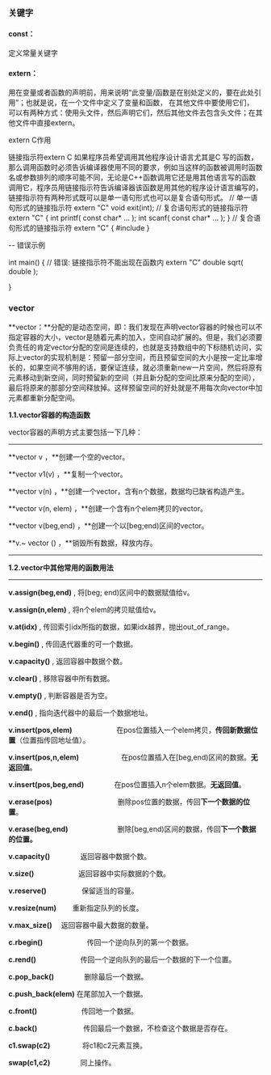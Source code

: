 ### 关键字

#### const：

定义常量关键字

#### extern：

用在变量或者函数的声明前，用来说明“此变量/函数是在别处定义的，要在此处引用”；也就是说，在一个文件中定义了变量和函数， 在其他文件中要使用它们， 可以有两种方式：使用头文件，然后声明它们，然后其他文件去包含头文件；在其他文件中直接extern。

extern C作用

链接指示符extern C
    如果程序员希望调用其他程序设计语言尤其是C 写的函数，那么调用函数时必须告诉编译器使用不同的要求，例如当这样的函数被调用时函数名或参数排列的顺序可能不同，无论是C++函数调用它还是用其他语言写的函数调用它，程序员用链接指示符告诉编译器该函数是用其他的程序设计语言编写的，链接指示符有两种形式既可以是单一语句形式也可以是复合语句形式。
// 单一语句形式的链接指示符
extern "C" void exit(int);
// 复合语句形式的链接指示符
extern "C" {
int printf( const char* ... );
int scanf( const char* ... );
}
// 复合语句形式的链接指示符
extern "C" {
#include <cmath>
}

-- 错误示例

int main()
{
// 错误: 链接指示符不能出现在函数内
extern "C" double sqrt( double );

}

### vector

**vector：**分配的是动态空间，即：我们发现在声明vector容器的时候也可以不指定容器的大小，vector是随着元素的加入，空间自动扩展的。但是，我们必须要负责任的肯定vector分配的空间是连续的，也就是支持数组中的下标随机访问，实际上vector的实现机制是：预留一部分空间，而且预留空间的大小是按一定比率增长的，如果空间不够用的话，要保证连续，就必须重新new一片空间，然后将原有元素移动到新空间，同时预留新的空间（并且新分配的空间比原来分配的空间），最后将原来的那部分空间释放掉。这样预留空间的好处就是不用每次向vector中加元素都重新分配空间。

**1.1.vector容器的构造函数**

vector容器的声明方式主要包括一下几种：

------

**vector<Elem> v  ，**创建一个空的vector。

**vector <Elem> v1(v)  ，**复制一个vector。

**vector <Elem> v(n)  ，**创建一个vector，含有n个数据，数据均已缺省构造产生。

**vector <Elem> v(n, elem)  ，**创建一个含有n个elem拷贝的vector。

**vector <Elem> v(beg,end)  ，**创建一个以[beg;end)区间的vector。

**v.~ vector <Elem>()  ，**销毁所有数据，释放内存。

------

**1.2.vector中其他常用的函数用法**

------

**v.assign(beg,end)** , 将[beg; end)区间中的数据赋值给v。

**v.assign(n,elem)**  , 将n个elem的拷贝赋值给v。

**v.at(idx)**         , 传回索引idx所指的数据，如果idx越界，抛出out_of_range。

**v.begin()**        , 传回迭代器重的可一个数据。

**v.capacity()**      , 返回容器中数据个数。

**v.clear()**        , 移除容器中所有数据。

**v.empty()**       , 判断容器是否为空。

**v.end()**         , 指向迭代器中的最后一个数据地址。

**v.insert(pos,elem)**　　　　　　  在pos位置插入一个elem拷贝，**传回新数据位置**（位置指传回地址值）。

**v.insert(pos,n,elem)**　　　　　　在pos位置插入在[beg,end)区间的数据。**无返回值**。

**v.insert(pos,beg,end)**　　　　  在pos位置插入n个elem数据。**无返回值**。

**v.erase(pos)**　　　　　　　　　 删除pos位置的数据，传回**下一个数据的位置**。

**v.erase(beg,end)**　　　　　　　删除[beg,end)区间的数据，传回**下一个数据的位置。**

**v.capacity()** 　　　　返回容器中数据个数。

**v.size()**　　　　　　 返回容器中实际数据的个数。

**v.reserve()**　　　　　保留适当的容量。 

**v.resize(num)** 　　重新指定队列的长度。

**v.max_size()**   　返回容器中最大数据的数量。

**c.rbegin()**　　　　　　 传回一个逆向队列的第一个数据。

**c.rend()**　　　　　　  传回一个逆向队列的最后一个数据的下一个位置。

**c.pop_back()**　　　　 删除最后一个数据。

**c.push_back(elem)**  在尾部加入一个数据。

**c.front()**　　　　　　  传回地一个数据。

**c.back()** 　　　　　　  传回最后一个数据，不检查这个数据是否存在。

**c1.swap(c2)** 　　　　 将c1和c2元素互换。

**swap(c1,c2)**　　　　  同上操作。



